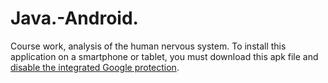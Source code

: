 # Java.-Android.
Course work, analysis of the human nervous system.
To install this application on a smartphone or tablet, you must download this apk file and <ins>disable the integrated Google protection</ins>.
